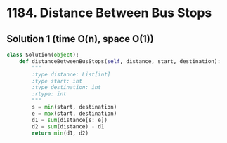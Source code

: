 # 1184. Distance Between Bus Stops

## Solution 1 (time O(n), space O(1))

```python
class Solution(object):
    def distanceBetweenBusStops(self, distance, start, destination):
        """
        :type distance: List[int]
        :type start: int
        :type destination: int
        :rtype: int
        """
        s = min(start, destination)
        e = max(start, destination)
        d1 = sum(distance[s: e])
        d2 = sum(distance) - d1
        return min(d1, d2)
```
